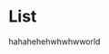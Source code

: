 # List

<ac-list><ac-list-item>haha</ac-list-item><ac-list-subgroup><template v-slot:activator><ac-list-item>wowow</ac-list-item></template><ac-list-item>hehe</ac-list-item><ac-list-item>hwhwhw</ac-list-item></ac-list-subgroup><ac-list-item>world</ac-list-item></ac-list>
